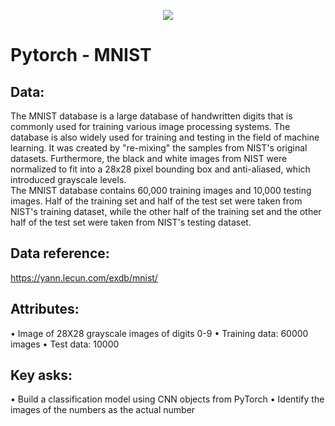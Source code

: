<p align="center">
<img src="https://github.com/SwamiKannan/MNIST_Number_recognition/blob/main/cover.png">
</p>

# Pytorch - MNIST
## Data:
The MNIST database is a large database of handwritten digits that is commonly used for training various image processing systems. The database is also widely used for training and testing in the field of machine learning. It was created by "re-mixing" the samples from NIST's original datasets. Furthermore, the black and white images from NIST were normalized to fit into a 28x28 pixel bounding box and anti-aliased, which introduced grayscale levels. 
<br>The MNIST database contains 60,000 training images and 10,000 testing images. Half of the training set and half of the test set were taken from NIST's training dataset, while the other half of the training set and the other half of the test set were taken from NIST's testing dataset. 
## Data reference: 
https://yann.lecun.com/exdb/mnist/
## Attributes:
•	Image of 28X28 grayscale images of digits 0-9
•	Training data: 60000 images
•	Test data: 10000
## Key asks:
•	Build a classification model using CNN objects from PyTorch 
•	Identify the images of the numbers as the actual number
